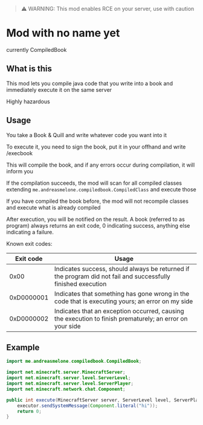 > ⚠️ WARNING: This mod enables RCE on your server, use with caution

# Mod with no name yet
currently CompiledBook

## What is this
This mod lets you compile java code that you write into a book and immediately execute it on the same server

Highly hazardous

## Usage
You take a Book & Quill and write whatever code you want into it

To execute it, you need to sign the book, put it in your offhand and write /execbook

This will compile the book, and if any errors occur during compilation, it will inform you

If the compilation succeeds, the mod will scan for all compiled classes extending `me.andreasmelone.compiledbook.CompiledClass` and execute those

If you have compiled the book before, the mod will not recompile classes and execute what is already compiled

After execution, you will be notified on the result. A book (referred to as program) always returns an exit code, 0 indicating success, anything else indicating a failure.

Known exit codes: 

| Exit code  | Usage                                                                                                        |
|------------|--------------------------------------------------------------------------------------------------------------|
| 0x00       | Indicates success, should always be returned if the program did not fail and successfully finished execution |
| 0xD0000001 | Indicates that something has gone wrong in the code that is executing yours; an error on my side             |
| 0xD0000002 | Indicates that an exception occurred, causing the execution to finish prematurely; an error on your side     |



## Example
```java
import me.andreasmelone.compiledbook.CompiledBook;

import net.minecraft.server.MinecraftServer;
import net.minecraft.server.level.ServerLevel;
import net.minecraft.server.level.ServerPlayer;
import net.minecraft.network.chat.Component;

public int execute(MinecraftServer server, ServerLevel level, ServerPlayer executor) {
    executor.sendSystemMessage(Component.literal("hi"));
    return 0;
}
```
